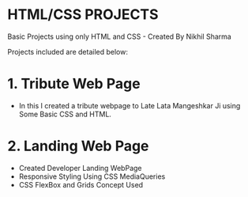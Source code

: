 # HTML/CSS PROJECTS
Basic Projects using only HTML and CSS - Created By Nikhil Sharma

Projects included are detailed below: 
# 1. Tribute Web Page
<ul><li>In this I created a tribute webpage to Late Lata Mangeshkar Ji using Some Basic CSS and HTML.</li></ul>

# 2. Landing Web Page
<ul>
<li>Created Developer Landing WebPage</li>
<li>Responsive Styling Using CSS MediaQueries</li>
<li>CSS FlexBox and Grids Concept Used</li>
</ul>
